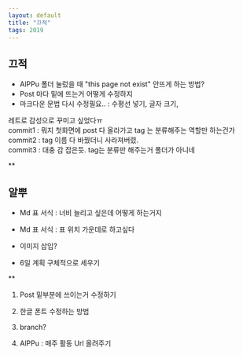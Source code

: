 ```yaml
---
layout: default
title: "끄적"
tags: 2019
---
```


## 끄적

- AlPPu 폴더 눌렀을 때 "this page not exist" 안뜨게 하는 방법?
- Post 마다 밑에 뜨는거 어떻게 수정하지
- 마크다운 문법 다시 수정필요.. : 수평선 넣기, 글자 크기, 
  
레트로 감성으로 꾸미고 싶었다ㅠ  
commit1 : 뭐지 첫화면에 post 다 올라가고 tag 는 분류해주는 역할만 하는건가  
commit2 : tag 이름 다 바꿨더니 사라져버렸.  
commit3 : 대충 감 잡은듯. tag는 분류만 해주는거 폴더가 아니네  

**

## 알뿌
- Md 표 서식 : 너비 늘리고 싶은데 어떻게 하는거지
- Md 표 서식 : 표 위치 가운데로 하고싶다
- 이미지 삽입?
  
- 6일 계획 구체적으로 세우기

**

1. Post 밑부분에 쓰이는거 수정하기
2. 한글 폰트 수정하는 방법
3. branch?

4. AlPPu : 매주 활동 Url 올려주기
